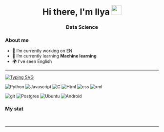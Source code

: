 <div id="header" align="center">
    <h1 align="center">Hi there, I'm Ilya</a> 
        <img src="https://github.com/blackcater/blackcater/raw/main/images/Hi.gif" height="32"/></h1>
    <h3>Data Science</h3>
</div>

### About me
- 🔭 I’m currently working on EN
- 🌱 I’m currently learning **Machine learning**
- 🌍 I've seen English

<!--
**MevScreenager/MevScreenager** is a ✨ _special_ ✨ repository because its `README.md` (this file) appears on your GitHub profile.

Here are some ideas to get you started:

- 🔭 I’m currently working on ...
- 🌱 I’m currently learning ...
- 👯 I’m looking to collaborate on ...
- 🤔 I’m looking for help with ...
- 💬 Ask me about ...
- 📫 How to reach me: ...
- 😄 Pronouns: ...
- ⚡ Fun fact: ...
-->

---

[![Typing SVG](https://readme-typing-svg.herokuapp.com?font=Fira+Code&size=25&pause=1000&background=FFFFFF00&center=true&vCenter=true&multiline=true&width=1000&height=78&lines=Really+cool+guy;Whom+makes+this+world+better)](https://git.io/typing-svg)

<!-- https://img.shields.io/badge/ -->

![Python](https://img.shields.io/badge/python-3670A0?style=for-the-badge&logo=python&logoColor=ffdd54)
![Javascript](https://img.shields.io/badge/javascript-FF4500?style=for-the-badge&logo=javascript&logoColor=FFFFFF)
![C](https://img.shields.io/badge/_-4B0082?style=for-the-badge&logo=c)
![Html](https://img.shields.io/badge/Html-FF8C00?style=for-the-badge)
![css](https://img.shields.io/badge/css-4671D5?style=for-the-badge&logo=css)
![xml](https://img.shields.io/badge/xml-808080?style=for-the-badge&logo=xml)

![git](https://img.shields.io/badge/git-D2691E?style=for-the-badge&logo=git&logoColor=FFFFFF)
![Postgres](https://img.shields.io/badge/postgres-%23316192.svg?style=for-the-badge&logo=postgresql&logoColor=white)
![Ubuntu](https://img.shields.io/badge/Ubuntu-800080?style=for-the-badge&logo=ubuntu&logoColor=white)
![Android](https://img.shields.io/badge/Android-32CD32?style=for-the-badge&logo=android&logoColor=white)

### My stat

<div id="stat" align="center">
    <img src="https://github-profile-summary-cards.vercel.app/api/cards/profile-details?username=MevScreenager&theme=github_dark" alt=""/>
    <img src="https://github-profile-summary-cards.vercel.app/api/cards/most-commit-language?username=MevScreenager&theme=github_dark" alt=""/>
    <img src="https://github-profile-summary-cards.vercel.app/api/cards/stats?username=MevScreenager&theme=github_dark" alt=""/>
</div>

---
<!-- ![github-user-contribution](https://user-images.githubusercontent.com/73172033/220138936-2fbd3879-6482-40d1-852d-7f3357f8686d.svg) -->
